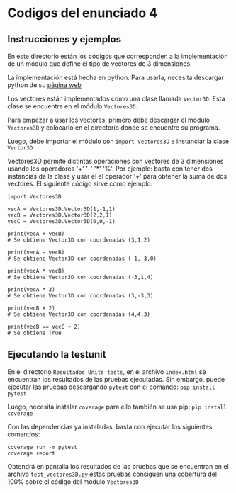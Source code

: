 # Codigos del enunciado 4
## Instrucciones y ejemplos
En este directorio están los códigos que corresponden a 
 la implementación de un módulo que define el tipo de vectores de 3 dimensiones.

La implementación está hecha en python. Para usarla, necesita descargar python
de su [página web](https://www.python.org/downloads/)



Los vectores están implementados como una clase llamada `Vector3D`. 
Esta clase se encuentra en el módulo `Vectores3D`.

Para empezar a usar los vectores, primero debe descargar el módulo
`Vectores3D` y colocarlo en el directorio donde se encuentre su programa.

Luego, debe importar el módulo con `import Vectores3D` e instanciar la clase `Vector3D`

Vectores3D permite distintas operaciones con vectores de 3 dimensiones usando los
operadores '+' '-' '*' '%'. Por ejemplo: basta con tener dos instancias de la clase y usar el
el operador '+' para obtener la suma de dos vectores. El siguiente código sirve como ejemplo:

```
import Vectores3D

vecA = Vectores3D.Vector3D(1,-1,1)
vecB = Vectores3D.Vector3D(2,2,1)
vecC = Vectores3D.Vector3D(0,0,-1)

print(vecA + vecB)
# Se obtiene Vector3D con coordenadas (3,1,2)

print(vecA - vecB)
# Se obtiene Vector3D con coordenadas (-1,-3,0)

print(vecA * vecB)
# Se obtiene Vector3D con coordenadas (-3,1,4)

print(vecA * 3)
# Se obtiene Vector3D con coordenadas (3,-3,3)

print(vecB + 2)
# Se obtiene Vector3D con coordenadas (4,4,3)

print(vecB == vecC + 2)
# Se obtiene True 
```

## Ejecutando la testunit
En el directorio `Resultados Units tests`, en el archivo `index.html` se encuentran 
los resultados de las pruebas ejecutadas. Sin embargo, puede ejecutar las pruebas descargando `pytest`
con el comando:
`pip install pytest`

Luego, necesita instalar `coverage` para ello también se usa pip: `pip install coverage`

Con las dependencias ya instaladas, basta con ejecutar los siguientes comandos:
```
coverage run -m pytest
coverage report
```

Obtendrá en pantalla los resultados de las pruebas que se encuentran en el archivo `test_vectores3D.py` estas pruebas
consiguen una cobertura del 100% sobre el código del módulo `Vectores3D`